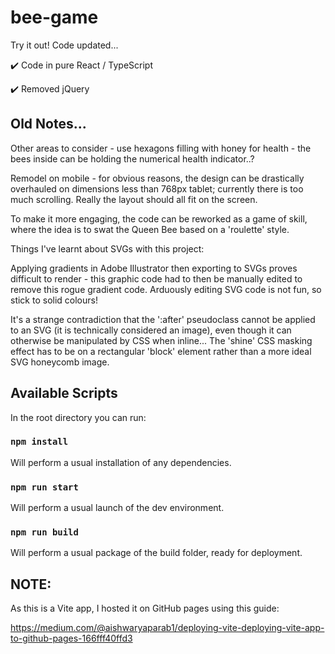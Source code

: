 # bee-game

Try it out! Code updated...

:heavy_check_mark: Code in pure React / TypeScript

:heavy_check_mark: Removed jQuery

## Old Notes...

Other areas to consider - use hexagons filling with honey for health - the bees inside can be holding the numerical health indicator..?

Remodel on mobile - for obvious reasons, the design can be drastically overhauled on dimensions less than 768px tablet; currently there is too much scrolling. Really the layout should all fit on the screen.

To make it more engaging, the code can be reworked as a game of skill, where the idea is to swat the Queen Bee based on a 'roulette' style.

Things I've learnt about SVGs with this project:

Applying gradients in Adobe Illustrator then exporting to SVGs proves difficult to render - this graphic code had to then be manually edited to remove this rogue gradient code. Arduously editing SVG code is not fun, so stick to solid colours!

It's a strange contradiction that the ':after' pseudoclass cannot be applied to an SVG (it is technically considered an image), even though it can otherwise be manipulated by CSS when inline... The 'shine' CSS masking effect has to be on a rectangular 'block' element rather than a more ideal SVG honeycomb image.

## Available Scripts

In the root directory you can run:

### `npm install`

Will perform a usual installation of any dependencies.

### `npm run start`

Will perform a usual launch of the dev environment.

### `npm run build`

Will perform a usual package of the build folder, ready for deployment.

## NOTE:

As this is a Vite app, I hosted it on GitHub pages using this guide:

https://medium.com/@aishwaryaparab1/deploying-vite-deploying-vite-app-to-github-pages-166fff40ffd3